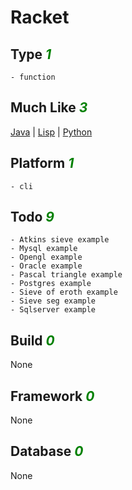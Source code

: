 # Racket

## Type <i style='color:green;'>1</i>
	- function
## Much Like <i style='color:green;'>3</i>
[Java](JAVA.md) | [Lisp](LISP.md) | [Python](PYTHON.md)
## Platform <i style='color:green;'>1</i>
	- cli
## Todo <i style='color:green;'>9</i>
	- Atkins sieve example
	- Mysql example
	- Opengl example
	- Oracle example
	- Pascal triangle example
	- Postgres example
	- Sieve of eroth example
	- Sieve seg example
	- Sqlserver example
## Build <i style='color:green;'>0</i>
None
## Framework <i style='color:green;'>0</i>
None
## Database <i style='color:green;'>0</i>
None